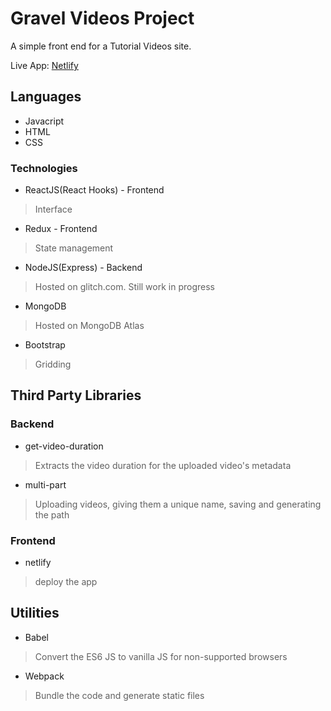 # Gravel Videos Project

A simple front end for a Tutorial Videos site.

Live App: [Netlify](https://gravel-videos.netlify.app/)

## Languages
- Javacript
- HTML 
- CSS

### Technologies
- ReactJS(React Hooks) - Frontend
> Interface
- Redux - Frontend
> State management
- NodeJS(Express) - Backend
> Hosted on glitch.com. Still work in progress
- MongoDB
> Hosted on MongoDB Atlas
- Bootstrap
> Gridding

## Third Party Libraries

### Backend 
- get-video-duration 
> Extracts the video duration for the uploaded video's metadata
- multi-part
> Uploading videos, giving them a unique name, saving and generating the path

### Frontend
- netlify
> deploy the app

## Utilities
- Babel 
> Convert the ES6 JS to vanilla JS for non-supported browsers
- Webpack
> Bundle the code and generate static files

